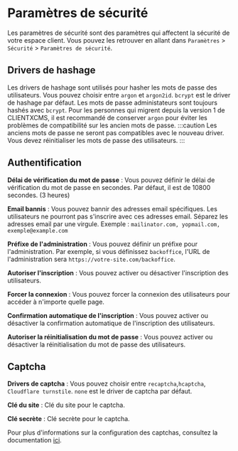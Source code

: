 # Paramètres de sécurité
Les paramètres de sécurité sont des paramètres qui affectent la sécurité de votre espace client. Vous pouvez les retrouver en allant dans `Paramètres` > `Sécurité` > `Paramètres de sécurité`.

## Drivers de hashage
Les drivers de hashage sont utilisés pour hasher les mots de passe des utilisateurs. Vous pouvez choisir entre `argon` et `argon2id`. `bcrypt` est le driver de hashage par défaut. Les mots de passe administateurs sont toujours hashés avec `bcrypt`.
Pour les personnes qui migrent depuis la version 1 de CLIENTXCMS, il est recommandé de conserver `argon` pour éviter les problèmes de compatibilité sur les ancien mots de passe.
:::caution
Les anciens mots de passe ne seront pas compatibles avec le nouveau driver. Vous devez réinitialiser les mots de passe des utilisateurs.
:::
## Authentification

**Délai de vérification du mot de passe** : Vous pouvez définir le délai de vérification du mot de passe en secondes. Par défaut, il est de 10800 secondes. (3 heures)

**Email bannis** : Vous pouvez bannir des adresses email spécifiques. Les utilisateurs ne pourront pas s'inscrire avec ces adresses email. Séparez les adresses email par une virgule. Exemple : `mailinator.com, yopmail.com, exemple@example.com`

**Préfixe de l'administration** : Vous pouvez définir un préfixe pour l'administration. Par exemple, si vous définissez `backoffice`, l'URL de l'administration sera `https://votre-site.com/backoffice`.

**Autoriser l'inscription** : Vous pouvez activer ou désactiver l'inscription des utilisateurs.

**Forcer la connexion** : Vous pouvez forcer la connexion des utilisateurs pour accéder à n'importe quelle page.

**Confirmation automatique de l'inscription** : Vous pouvez activer ou désactiver la confirmation automatique de l'inscription des utilisateurs.

**Autoriser la réinitialisation du mot de passe** : Vous pouvez activer ou désactiver la réinitialisation du mot de passe des utilisateurs.

## Captcha

**Drivers de captcha** : Vous pouvez choisir entre `recaptcha`,`hcaptcha`, `Cloudflare turnstile`. `none` est le driver de captcha par défaut.

**Clé du site** : Clé du site pour le captcha.

**Clé secrète** : Clé secrète pour le captcha.

Pour plus d'informations sur la configuration des captchas, consultez la documentation [ici](/developpers/software/captcha).